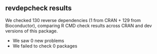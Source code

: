 ## revdepcheck results

We checked 130 reverse dependencies (1 from CRAN + 129 from Bioconductor), comparing R CMD check results across CRAN and dev versions of this package.

 * We saw 0 new problems
 * We failed to check 0 packages

